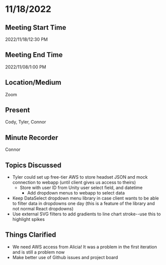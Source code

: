 # 11/18/2022

## Meeting Start Time

2022/11/18/12:30 PM

## Meeting End Time

2022/11/08/1:00 PM

## Location/Medium

Zoom

## Present

Cody, Tyler, Connor

## Minute Recorder

Connor

## Topics Discussed

* Tyler could set up free-tier AWS to store headset JSON and mock connection to webapp (until client gives us access to theirs)
  * Store with user ID from Unity user select field, and datetime
    * Add dropdown menus to webapp to select data
* Keep DataSelect dropdown menu library in case client wants to be able to filter data in dropdowns one day (this is a feature of the library and not normal React dropdowns)
* Use external SVG filters to add gradients to line chart stroke--use this to highlight spikes

## Things Clarified

* We need AWS access from Alicia! It was a problem in the first iteration and is still a problem now
* Make better use of Github issues and project board